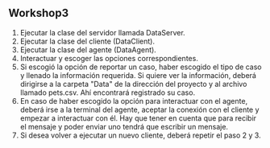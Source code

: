 ## Workshop3
1. Ejecutar la clase del servidor llamada DataServer.
2. Ejecutar la clase del cliente (DataClient).
3. Ejecutar la clase del agente (DataAgent).
4. Interactuar y escoger las opciones correspondientes.
5. Si escogió la opción de reportar un caso, haber escogido el tipo de caso y llenado la información requerida. Si quiere ver la información, deberá dirigirse a la carpeta "Data" de la dirección del proyecto y al archivo llamado pets.csv. Ahí encontrará registrado su caso.
6. En caso de haber escogido la opción para interactuar con el agente, deberá irse a la terminal del agente, aceptar la conexión con el cliente y empezar a interactuar con él. Hay que tener en cuenta que para recibir el mensaje y poder enviar uno tendrá que escribir un mensaje.
7. Si desea volver a ejecutar un nuevo cliente, deberá repetir el paso 2 y 3.
